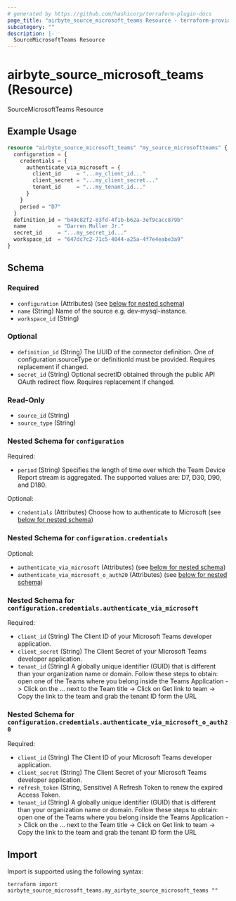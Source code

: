 ```yaml
---
# generated by https://github.com/hashicorp/terraform-plugin-docs
page_title: "airbyte_source_microsoft_teams Resource - terraform-provider-airbyte"
subcategory: ""
description: |-
  SourceMicrosoftTeams Resource
---
```


# airbyte_source_microsoft_teams (Resource)

SourceMicrosoftTeams Resource

## Example Usage

```terraform
resource "airbyte_source_microsoft_teams" "my_source_microsoftteams" {
  configuration = {
    credentials = {
      authenticate_via_microsoft = {
        client_id     = "...my_client_id..."
        client_secret = "...my_client_secret..."
        tenant_id     = "...my_tenant_id..."
      }
    }
    period = "D7"
  }
  definition_id = "b49c82f2-83fd-4f1b-b62a-3ef9cacc879b"
  name          = "Darren Muller Jr."
  secret_id     = "...my_secret_id..."
  workspace_id  = "647dc7c2-71c5-4044-a25a-4f7e4eabe3a9"
}
```

<!-- schema generated by tfplugindocs -->
## Schema

### Required

- `configuration` (Attributes) (see [below for nested schema](#nestedatt--configuration))
- `name` (String) Name of the source e.g. dev-mysql-instance.
- `workspace_id` (String)

### Optional

- `definition_id` (String) The UUID of the connector definition. One of configuration.sourceType or definitionId must be provided. Requires replacement if changed.
- `secret_id` (String) Optional secretID obtained through the public API OAuth redirect flow. Requires replacement if changed.

### Read-Only

- `source_id` (String)
- `source_type` (String)

<a id="nestedatt--configuration"></a>
### Nested Schema for `configuration`

Required:

- `period` (String) Specifies the length of time over which the Team Device Report stream is aggregated. The supported values are: D7, D30, D90, and D180.

Optional:

- `credentials` (Attributes) Choose how to authenticate to Microsoft (see [below for nested schema](#nestedatt--configuration--credentials))

<a id="nestedatt--configuration--credentials"></a>
### Nested Schema for `configuration.credentials`

Optional:

- `authenticate_via_microsoft` (Attributes) (see [below for nested schema](#nestedatt--configuration--credentials--authenticate_via_microsoft))
- `authenticate_via_microsoft_o_auth20` (Attributes) (see [below for nested schema](#nestedatt--configuration--credentials--authenticate_via_microsoft_o_auth20))

<a id="nestedatt--configuration--credentials--authenticate_via_microsoft"></a>
### Nested Schema for `configuration.credentials.authenticate_via_microsoft`

Required:

- `client_id` (String) The Client ID of your Microsoft Teams developer application.
- `client_secret` (String) The Client Secret of your Microsoft Teams developer application.
- `tenant_id` (String) A globally unique identifier (GUID) that is different than your organization name or domain. Follow these steps to obtain: open one of the Teams where you belong inside the Teams Application -> Click on the … next to the Team title -> Click on Get link to team -> Copy the link to the team and grab the tenant ID form the URL


<a id="nestedatt--configuration--credentials--authenticate_via_microsoft_o_auth20"></a>
### Nested Schema for `configuration.credentials.authenticate_via_microsoft_o_auth20`

Required:

- `client_id` (String) The Client ID of your Microsoft Teams developer application.
- `client_secret` (String) The Client Secret of your Microsoft Teams developer application.
- `refresh_token` (String, Sensitive) A Refresh Token to renew the expired Access Token.
- `tenant_id` (String) A globally unique identifier (GUID) that is different than your organization name or domain. Follow these steps to obtain: open one of the Teams where you belong inside the Teams Application -> Click on the … next to the Team title -> Click on Get link to team -> Copy the link to the team and grab the tenant ID form the URL

## Import

Import is supported using the following syntax:

```shell
terraform import airbyte_source_microsoft_teams.my_airbyte_source_microsoft_teams ""
```
